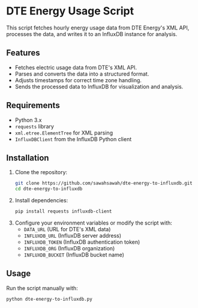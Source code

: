 # DTE Energy Usage Script

This script fetches hourly energy usage data from DTE Energy's XML API, processes the data, and writes it to an InfluxDB instance for analysis.

## Features
- Fetches electric usage data from DTE's XML API.
- Parses and converts the data into a structured format.
- Adjusts timestamps for correct time zone handling.
- Sends the processed data to InfluxDB for visualization and analysis.

## Requirements
- Python 3.x
- `requests` library
- `xml.etree.ElementTree` for XML parsing
- `InfluxDBClient` from the InfluxDB Python client

## Installation
1. Clone the repository:
   ```sh
   git clone https://github.com/sawahsawah/dte-energy-to-influxdb.git
   cd dte-energy-to-influxdb
   ```
2. Install dependencies:
   ```sh
   pip install requests influxdb-client
   ```
3. Configure your environment variables or modify the script with:
   - `DATA_URL` (URL for DTE's XML data)
   - `INFLUXDB_URL` (InfluxDB server address)
   - `INFLUXDB_TOKEN` (InfluxDB authentication token)
   - `INFLUXDB_ORG` (InfluxDB organization)
   - `INFLUXDB_BUCKET` (InfluxDB bucket name)

## Usage
Run the script manually with:
```sh
python dte-energy-to-influxdb.py
```
